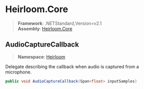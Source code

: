 # Heirloom.Core

> **Framework**: .NETStandard,Version=v2.1  
> **Assembly**: [Heirloom.Core][0]  

## AudioCaptureCallback

> **Namespace**: [Heirloom][0]  

Delegate describing the callback when audio is captured from a microphone.

```cs
public void AudioCaptureCallback(Span<float> inputSamples)
```

[0]: ../Heirloom.Core.md
